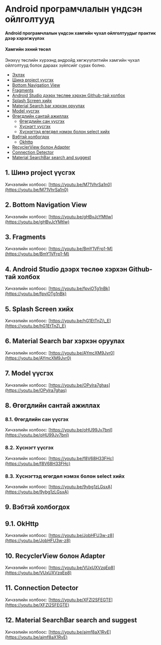 # Android програмчлалын үндсэн ойлголтууд

#### Android програмчлалын үндсэн хамгийн чухал ойлголтуудыг практик дээр хэрэгжүүлэх

#### Хамгийн эхний төсөл

Энэхүү төслийн хүрээнд андройд хөгжүүлэлтийн хамгийн чухал ойлголтууд болох дараах зүйлсийг сурах болно.

* [Эхлэх](README.md)
* [Шинэ project үүсгэх](/README.md#1-шинэ-project-үүсгэх)
* [Bottom Navigation View](/README.md#2-bottom-navigation-view)
* [Fragments](/README.md#3-fragments)
* [Android Studio дээрх төслөө хэрхэн Github-тай холбох](/README.md#4-android-studio-дээрх-төслөө-хэрхэн-github-тай-холбох)
* [Splash Screen хийх](/README.md#5-splash-screen-хийх)
* [Material Search bar хэрхэн оруулах](/README.md#6-material-search-bar-хэрхэн-оруулах)
* [Model үүсгэх](/README.md#7-model-үүсгэх)
* [Өгөгдлийн сантай ажиллах](/README.md#8-өгөгдлийн-сантай-ажиллах)
  * [Өгөгдлийн сан үүсгэх](/README.md#81-өгөгдлийн-сан-үүсгэх)
  * [Хүснэгт үүсгэх](/README.md#82-хүснэгт-үүсгэх)
  * [Хүснэгтэд өгөгдөл нэмэх болон select хийх](/README.md#83-хүснэгтэд-өгөгдөл-нэмэх-болон-select-хийх)
* [Вэбтэй холбогдох](/README.md#9-вэбтэй-холбогдох)
  * [Okhttp](/README.md#91-okhttp)
* [RecyclerView болон Adapter](/README.md#10-recyclerview-болон-adapter)
* [Connection Detector](/README.md#11-connection-detector)
* [Material SearchBar search and suggest](/README.md#12-material-searchbar-search-and-suggest)

## 1. Шинэ project үүсгэх

Хичээлийн холбоос: [https://youtu.be/M71VhrSa1n0](https://youtu.be/M71VhrSa1n0)

## 2. Bottom Navigation View

Хичээлийн холбоос: [https://youtu.be/gHBvJcYMtIw](https://youtu.be/gHBvJcYMtIw)

## 3. Fragments

Хичээлийн холбоос: [https://youtu.be/BmY1VFrp1-M](https://youtu.be/BmY1VFrp1-M)

## 4. Android Studio дээрх төслөө хэрхэн Github-тай холбох

Хичээлийн холбоос: [https://youtu.be/fpviOTg1nBk](https://youtu.be/fpviOTg1nBk)

## 5. Splash Screen хийх

Хичээлийн холбоос: [https://youtu.be/hG1EtTnZj\_E](https://youtu.be/hG1EtTnZj_E)

## 6. Material Search bar хэрхэн оруулах

Хичээлийн холбоос: [https://youtu.be/AYmcXM9Jvr0](https://youtu.be/AYmcXM9Jvr0)

## 7. Model үүсгэх

Хичээлийн холбоос: [https://youtu.be/OPylra7ghas](https://youtu.be/OPylra7ghas)

## 8. Өгөгдлийн сантай ажиллах

### 8.1. Өгөгдлийн сан үүсгэх

Хичээлийн холбоос: [https://youtu.be/oHU99Jv7bnI](https://youtu.be/oHU99Jv7bnI)

### 8.2. Хүснэгт үүсгэх

Хичээлийн холбоос: [https://youtu.be/f8V68H33FHc](https://youtu.be/f8V68H33FHc)

### 8.3. Хүснэгтэд өгөгдөл нэмэх болон select хийх

Хичээлийн холбоос: [https://youtu.be/9ybg1zLGsxA](https://youtu.be/9ybg1zLGsxA)

## 9. Вэбтэй холбогдох

## 9.1. OkHttp

Хичээлийн холбоос: [https://youtu.be/JobHFU3w-z8](https://youtu.be/JobHFU3w-z8)

## 10. RecyclerView болон Adapter

Хичээлийн холбоос: [https://youtu.be/VUxUXVzqEp8](https://youtu.be/VUxUXVzqEp8)

## 11. Connection Detector

Хичээлийн холбоос: [https://youtu.be/XFZl2SFEGTE](https://youtu.be/XFZl2SFEGTE)

## 12. Material SearchBar search and suggest

Хичээлийн холбоос: [https://youtu.be/ajmf8aX1RvE](https://youtu.be/ajmf8aX1RvE)

